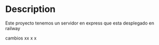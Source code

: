 # Description

Este proyecto tenemos un
servidor en express
que esta desplegado en railway

cambios
xx
x
x
